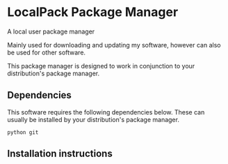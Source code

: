 # LocalPack Package Manager
A local user package manager

Mainly used for downloading and updating my software, however can also be used for other software.

This package manager is designed to work in conjunction to your distribution's package manager.

## Dependencies
This software requires the following dependencies below. These can usually be installed by your distribution's package manager.

```python git```

## Installation instructions
